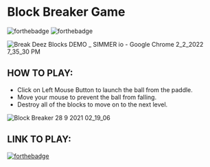 # Block Breaker Game


![forthebadge](https://user-images.githubusercontent.com/86726474/152202421-3ee4053f-656c-4780-80c7-aad92f15223b.svg)
![forthebadge](https://forthebadge.com/images/badges/made-with-c-sharp.svg)

![Break Deez Blocks DEMO _ SIMMER io - Google Chrome 2_2_2022 7_35_30 PM](https://user-images.githubusercontent.com/86726474/152199343-96af8840-cea0-476f-8682-fd9d513353c6.png)

## HOW TO PLAY:

* Click on Left Mouse Button to launch the ball from the paddle.
* Move your mouse to prevent the ball from falling.
* Destroy all of the blocks to move on to the next level.

![Block Breaker 28 9 2021 02_19_06](https://user-images.githubusercontent.com/86726474/152199737-460997b5-2021-49aa-b4e6-16ac31a479b2.png)

## LINK TO PLAY:

[![forthebadge](https://user-images.githubusercontent.com/86726474/152202898-9a1a4f65-3b9f-4b23-965c-1f6d9f90cdea.svg)](https://simmer.io/@bartu/break-deez-blocks-demo)



